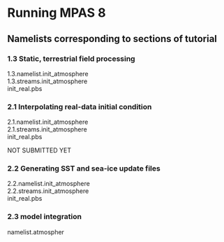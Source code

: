 # Running MPAS 8

## Namelists corresponding to sections of tutorial

### 1.3 Static, terrestrial field processing
1.3.namelist.init_atmosphere  
1.3.streams.init_atmosphere  
init_real.pbs

### 2.1 Interpolating real-data initial condition
2.1.namelist.init_atmosphere  
2.1.streams.init_atmosphere  
init_real.pbs


NOT SUBMITTED YET
### 2.2 Generating SST and sea-ice update files
2.2.namelist.init_atmosphere  
2.2.streams.init_atmosphere  
init_real.pbs

### 2.3 model integration 
namelist.atmospher